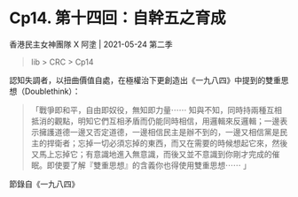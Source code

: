 # Cp14. 第十四回：自幹五之育成
香港民主女神團隊 X 阿塗 | 2021-05-24 第二季
> lib > CRC > Cp14

認知失調者，以扭曲價值自處，在極權治下更創造出《一九八四》中提到的雙重思想（Doublethink）：

> 「戰爭即和平，自由即奴役，無知即力量⋯⋯
知與不知，同時持兩種互相抵消的觀點，明知它們互相矛盾而仍能同時相信，用邏輯來反邏輯；一邊表示擁護道德一邊又否定道德，一邊相信民主是辦不到的，一邊又相信黨是民主的捍衛者；忘掉一切必須忘掉的東西，而又在需要的時候想起它來，然後又馬上忘掉它；有意識地進入無意識，而後又並不意識到你剛才完成的催眠。即使要了解『雙重思想』的含義你也得使用雙重思想⋯⋯ 」

節錄自《一九八四》
